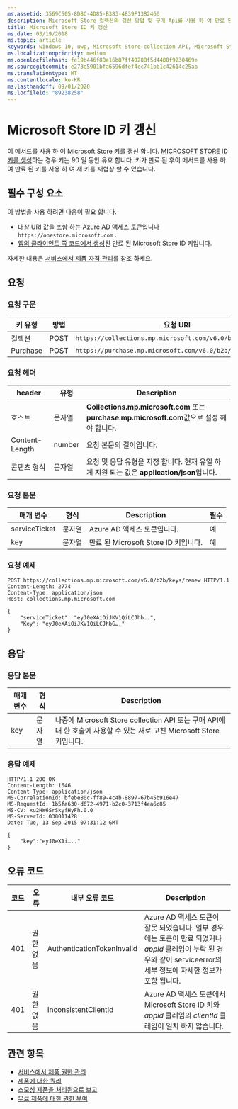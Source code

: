 ```yaml
---
ms.assetid: 3569C505-8D8C-4D85-B383-4839F13B2466
description: Microsoft Store 컬렉션의 갱신 방법 및 구매 Api를 사용 하 여 만료 된 Microsoft Store ID 키를 갱신 하는 방법에 대해 알아봅니다.
title: Microsoft Store ID 키 갱신
ms.date: 03/19/2018
ms.topic: article
keywords: windows 10, uwp, Microsoft Store collection API, Microsoft Store 구매 API, Microsoft Store ID 키, 갱신
ms.localizationpriority: medium
ms.openlocfilehash: fe19b446f88e16b87ff40288f5d4480f9230469e
ms.sourcegitcommit: e273e5901bfa6596dfef4cc741bb1c42614c25ab
ms.translationtype: MT
ms.contentlocale: ko-KR
ms.lasthandoff: 09/01/2020
ms.locfileid: "89238258"
---
```

# <a name="renew-a-microsoft-store-id-key"></a>Microsoft Store ID 키 갱신


이 메서드를 사용 하 여 Microsoft Store 키를 갱신 합니다. [MICROSOFT STORE ID 키를 생성](view-and-grant-products-from-a-service.md#step-4)하는 경우 키는 90 일 동안 유효 합니다. 키가 만료 된 후이 메서드를 사용 하 여 만료 된 키를 사용 하 여 새 키를 재협상 할 수 있습니다.

## <a name="prerequisites"></a>필수 구성 요소


이 방법을 사용 하려면 다음이 필요 합니다.

* 대상 URI 값을 포함 하는 Azure AD 액세스 토큰입니다 `https://onestore.microsoft.com` .
* [앱의 클라이언트 쪽 코드에서 생성](view-and-grant-products-from-a-service.md#step-4)된 만료 된 Microsoft Store ID 키입니다.

자세한 내용은 [서비스에서 제품 자격 관리](view-and-grant-products-from-a-service.md)를 참조 하세요.

## <a name="request"></a>요청

### <a name="request-syntax"></a>요청 구문

| 키 유형    | 방법 | 요청 URI                                              |
|-------------|--------|----------------------------------------------------------|
| 컬렉션 | POST   | ```https://collections.mp.microsoft.com/v6.0/b2b/keys/renew``` |
| Purchase    | POST   | ```https://purchase.mp.microsoft.com/v6.0/b2b/keys/renew```    |


### <a name="request-header"></a>요청 헤더

| header         | 유형   | Description                                                                                           |
|----------------|--------|-------------------------------------------------------------------------------------------------------|
| 호스트           | 문자열 | **Collections.mp.microsoft.com** 또는 **purchase.mp.microsoft.com**값으로 설정 해야 합니다.           |
| Content-Length | number | 요청 본문의 길이입니다.                                                                       |
| 콘텐츠 형식   | 문자열 | 요청 및 응답 유형을 지정 합니다. 현재 유일 하 게 지원 되는 값은 **application/json**입니다. |


### <a name="request-body"></a>요청 본문

| 매개 변수     | 형식   | Description                       | 필수 |
|---------------|--------|-----------------------------------|----------|
| serviceTicket | 문자열 | Azure AD 액세스 토큰입니다.        | 예      |
| key           | 문자열 | 만료 된 Microsoft Store ID 키입니다. | 예       |


### <a name="request-example"></a>요청 예제

```syntax
POST https://collections.mp.microsoft.com/v6.0/b2b/keys/renew HTTP/1.1
Content-Length: 2774
Content-Type: application/json
Host: collections.mp.microsoft.com

{
    "serviceTicket": "eyJ0eXAiOiJKV1QiLCJhb….",
    "Key": "eyJ0eXAiOiJKV1QiLCJhbG…."
}
```

## <a name="response"></a>응답


### <a name="response-body"></a>응답 본문

| 매개 변수 | 형식   | Description                                                                                                            |
|-----------|--------|------------------------------------------------------------------------------------------------------------------------|
| key       | 문자열 | 나중에 Microsoft Store collection API 또는 구매 API에 대 한 호출에 사용할 수 있는 새로 고친 Microsoft Store 키입니다. |


### <a name="response-example"></a>응답 예제

```syntax
HTTP/1.1 200 OK
Content-Length: 1646
Content-Type: application/json
MS-CorrelationId: bfebe80c-ff89-4c4b-8897-67b45b916e47
MS-RequestId: 1b5fa630-d672-4971-b2c0-3713f4ea6c85
MS-CV: xu2HW6SrSkyfHyFh.0.0
MS-ServerId: 030011428
Date: Tue, 13 Sep 2015 07:31:12 GMT

{
    "key":"eyJ0eXAi….."
}
```

## <a name="error-codes"></a>오류 코드


| 코드 | 오류        | 내부 오류 코드           | Description   |
|------|--------------|----------------------------|---------------|
| 401  | 권한 없음 | AuthenticationTokenInvalid | Azure AD 액세스 토큰이 잘못 되었습니다. 일부 경우에는 토큰이 만료 되었거나 *appid* 클레임이 누락 된 경우와 같이 serviceerror의 세부 정보에 자세한 정보가 포함 됩니다. |
| 401  | 권한 없음 | InconsistentClientId       | Azure AD 액세스 토큰에서 Microsoft Store ID 키와 *appid* 클레임의 *clientId* 클레임이 일치 하지 않습니다.                                                                     |


## <a name="related-topics"></a>관련 항목


* [서비스에서 제품 권한 관리](view-and-grant-products-from-a-service.md)
* [제품에 대한 쿼리](query-for-products.md)
* [소모성 제품을 처리됨으로 보고](report-consumable-products-as-fulfilled.md)
* [무료 제품에 대한 권한 부여](grant-free-products.md)
